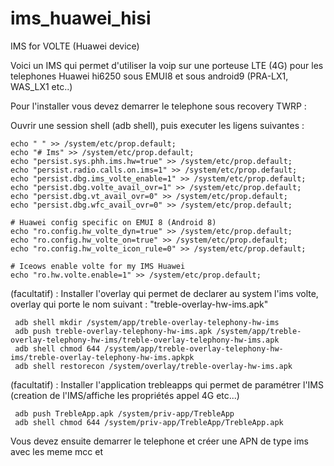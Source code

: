 # ims_huawei_hisi
 IMS for VOLTE (Huawei device)

Voici un IMS qui permet d'utiliser la voip sur une porteuse LTE (4G) pour les telephones Huawei hi6250 sous EMUI8 et sous android9 (PRA-LX1, WAS_LX1 etc..)

Pour l'installer vous devez demarrer le telephone sous recovery TWRP :

Ouvrir une session shell (adb shell), puis executer les ligens suivantes :

    echo " " >> /system/etc/prop.default;
    echo "# Ims" >> /system/etc/prop.default;
    echo "persist.sys.phh.ims.hw=true" >> /system/etc/prop.default;
    echo "persist.radio.calls.on.ims=1" >> /system/etc/prop.default;
    echo "persist.dbg.ims_volte_enable=1" >> /system/etc/prop.default;
    echo "persist.dbg.volte_avail_ovr=1" >> /system/etc/prop.default;
    echo "persist.dbg.vt_avail_ovr=0" >> /system/etc/prop.default;
    echo "persist.dbg.wfc_avail_ovr=0" >> /system/etc/prop.default;

    # Huawei config specific on EMUI 8 (Android 8)
    echo "ro.config.hw_volte_dyn=true" >> /system/etc/prop.default;
    echo "ro.config.hw_volte_on=true" >> /system/etc/prop.default;
    echo "ro.config.hw_volte_icon_rule=0" >> /system/etc/prop.default;

    # Iceows enable volte for my IMS Huawei
    echo "ro.hw.volte.enable=1" >> /system/etc/prop.default;

(facultatif) : Installer l'overlay qui permet de declarer au system l'ims volte, overlay qui porte le nom suivant : "treble-overlay-hw-ims.apk"

     adb shell mkdir /system/app/treble-overlay-telephony-hw-ims
     adb push treble-overlay-telephony-hw-ims.apk /system/app/treble-overlay-telephony-hw-ims/treble-overlay-telephony-hw-ims.apk
     adb shell chmod 644 /system/app/treble-overlay-telephony-hw-ims/treble-overlay-telephony-hw-ims.apkpk
     adb shell restorecon /system/overlay/treble-overlay-hw-ims.apk


(facultatif) : Installer l'application trebleapps qui permet de paramétrer l'IMS (creation de l'IMS/affiche les propriétés appel 4G etc...)

     adb push TrebleApp.apk /system/priv-app/TrebleApp
     adb shell chmod 644 /system/priv-app/TrebleApp/TrebleApp.apk 

Vous devez ensuite demarrer le telephone et créer une APN de type ims avec les meme mcc et 

